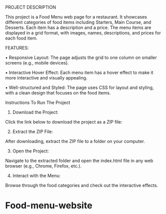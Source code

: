 PROJECT DESCRIPTION

This project is a Food Menu web page for a restaurant. It showcases different categories of food items including Starters, Main Course, and Desserts. Each item has a description and a price. The menu items are displayed in a grid format, with images, names, descriptions, and prices for each food item.



FEATURES:

•	Responsive Layout: The page adjusts the grid to one column on smaller screens (e.g., mobile devices).

•	Interactive Hover Effect: Each menu item has a hover effect to make it more interactive and visually appealing.

•	Well-structured and Styled: The page uses CSS for layout and styling, with a clean design that focuses on the food items.

Instructions To Run The Project

1.	Download the Project:

Click the link below to download the project as a ZIP file: 



2.	Extract the ZIP File:

After downloading, extract the ZIP file to a folder on your computer.



3.	Open the Project:

Navigate to the extracted folder and open the index.html file in any web browser (e.g., Chrome, Firefox, etc.).



4.	Interact with the Menu:

Browse through the food categories and check out the interactive effects.





# Food-menu-website
